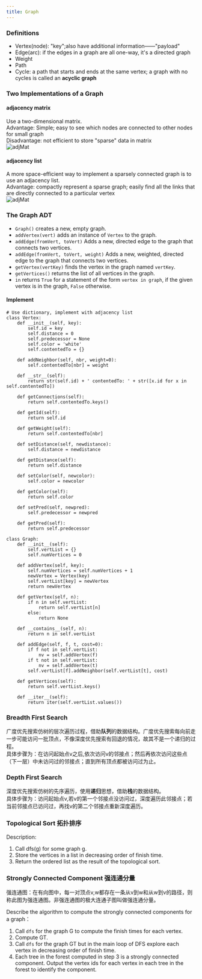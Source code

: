 ```yaml
---
title: Graph
---
```


### Definitions    

+ Vertex(node): "key";also have additional information——"payload"
+ Edge(arc): if the edges in a graph are all one-way, it's a directed graph
+ Weight
+ Path
+ Cycle: a path that starts and ends at the same vertex; a graph with no cycles is called an **acyclic graph**


### Two Implementations of a Graph
#### adjacency matrix
Use a two-dimensional matrix.    
Advantage: Simple; easy to see which nodes are connected to other nodes for small graph    
Disadvantage: not efficient to store "sparse" data in matrix    
![adjMat](/assets/blog/20140828_adjMat.png)    

#### adjacency list
A more space-efficient way to implement a sparsely connected graph is to use an adjacency list.    
Advantage: compactly represent a sparse graph; easily find all the links that are directly connected to a particular vertex    
![adjMat](/assets/blog/20140828_adjlist.png)    


### The Graph ADT
+ `Graph()` creates a new, empty graph.
+ `addVertex(vert)` adds an instance of `Vertex` to the graph.
+ `addEdge(fromVert, toVert)` Adds a new, directed edge to the graph that connects two vertices.
+ `addEdge(fromVert, toVert, weight)` Adds a new, weighted, directed edge to the graph that connects two vertices.
+ `getVertex(vertKey)` finds the vertex in the graph named `vertKey`.
+ `getVertices()` returns the list of all vertices in the graph.
+ `in` returns `True` for a statement of the form `vertex in graph`, if the given vertex is in the graph, `False` otherwise.

#### Implement
    # Use dictionary, implement with adjacency list
    class Vertex:
        def __init__(self, key):
            self.id = key
            self.distance = 0
            self.predecessor = None
            self.color = 'white'
            self.contentedTo = {}
    
        def addNeighbor(self, nbr, weight=0):
            self.contentedTo[nbr] = weight
    
        def __str__(self):
            return str(self.id) + ' contentedTo: ' + str([x.id for x in self.contentedTo])  
    
        def getConnections(self):
            return self.contentedTo.keys()
    
        def getId(self):
            return self.id
    
        def getWeight(self):
            return self.contentedTo[nbr]
    
        def setDistance(self, newdistance):
            self.distance = newdistance
    
        def getDistance(self):
            return self.distance
    
        def setColor(self, newcolor):
            self.color = newcolor
    
        def getColor(self):
            return self.color
    
        def setPred(self, newpred):
            self.predecessor = newpred
    
        def getPred(self):
            return self.predecessor
    
    class Graph:
        def __init__(self):
            self.vertList = {}
            self.numVertices = 0
    
        def addVertex(self, key):
            self.numVertices = self.numVertices + 1
            newVertex = Vertex(key)
            self.vertList[key] = newVertex
            return newVertex
    
        def getVertex(self, n):
            if n in self.vertList:
                return self.vertList[n]
            else:
                return None
    
        def __contains__(self, n):
            return n in self.vertList
    
        def addEdge(self, f, t, cost=0):
            if f not in self.vertList:
                nv = self.addVertex(f)
            if t not in self.vertList:
                nv = self.addVertex(t)
            self.vertList[f].addNeighbor(self.vertList[t], cost)
    
        def getVertices(self):
            return self.vertList.keys()
    
        def __iter__(self):
            return iter(self.vertList.values())


### Breadth First Search
广度优先搜索仿树的层次遍历过程，借助**队列**的数据结构。广度优先搜索每向前走一步可能访问一批顶点，不像深度优先搜索有回退的情况，故其不是一个递归的过程。    
具体步骤为：在访问起始点v之后,依次访问v的邻接点；然后再依次访问这些点（下一层）中未访问过的邻接点；直到所有顶点都被访问过为止。  


### Depth First Search
深度优先搜索仿树的先序遍历，使用**递归**思想，借助**栈**的数据结构。    
具体步骤为：访问起始点v,若v的第一个邻接点没访问过，深度遍历此邻接点；若当前邻接点已访问过，再找v的第二个邻接点重新深度遍历。


### Topological Sort 拓扑排序

Description:  
  
1. Call dfs(g) for some graph g.
2. Store the vertices in a list in decreasing order of finish time.
3. Return the ordered list as the result of the topological sort.


### Strongly Connected Component 强连通分量

强连通图：在有向图中，每一对顶点v,w都存在一条从v到w和从w到v的路径，则称此图为强连通图。非强连通图的极大连通子图叫做强连通分量。    

Describe the algorithm to compute the strongly connected components for a graph：

1. Call `dfs` for the graph G to compute the finish times for each vertex.
2. Compute GT.
3. Call `dfs` for the graph GT but in the main loop of DFS explore each vertex in decreasing order of finish time.
4. Each tree in the forest computed in step 3 is a strongly connected component. Output the vertex ids for each vertex in each tree in the forest to identify the component.





















